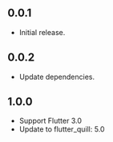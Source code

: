 ## 0.0.1

* Initial release.

## 0.0.2

* Update dependencies.

## 1.0.0

* Support Flutter 3.0
* Update to flutter_quill: 5.0